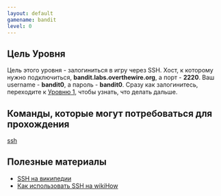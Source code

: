 ```yaml
---
layout: default
gamename: bandit
level: 0
---
```

Цель Уровня
----------
Цель этого уровня - залогиниться в игру через SSH. Хост, к которому нужно подключиться, **bandit.labs.overthewire.org**,
а порт - **2220**. Ваш username - **bandit0**, а пароль - **bandit0**. Сразу как залогинитесь, переходите
к [Уровню 1][Level 1], чтобы узнать, что делать дальше.

Команды, которые могут потребоваться для прохождения
----------------------------------------------------
[ssh](https://man7.org/linux/man-pages/man1/ssh.1.html)

Полезные материалы
------------------

- [SSH на википедии][Secure Shell (SSH) on Wikipedia]
- [Как использовать SSH на wikiHow][How to use SSH on wikiHow]

[Level 1]: wargames/bandit/bandit1.html

[Secure Shell (SSH) on Wikipedia]: https://ru.wikipedia.org/wiki/SSH

[How to use SSH on wikiHow]: http://www.wikihow.com/Use-SSH

